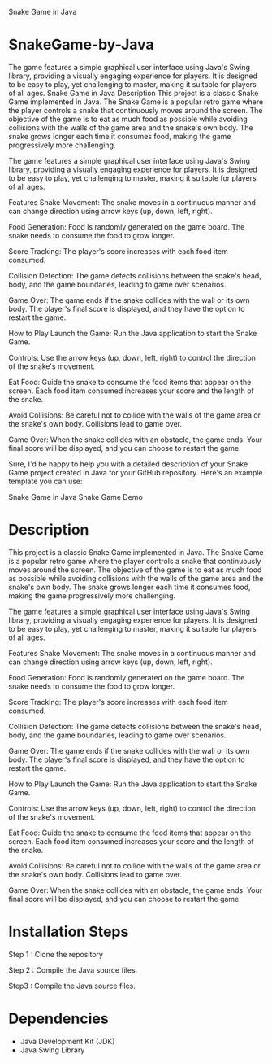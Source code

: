 Snake Game in Java

# SnakeGame-by-Java
The game features a simple graphical user interface using Java's Swing library, providing a visually engaging experience for players. It is designed to be easy to play, yet challenging to master, making it suitable for players of all ages.
Snake Game in Java
Description
This project is a classic Snake Game implemented in Java. The Snake Game is a popular retro game where the player controls a snake that continuously moves around the screen. The objective of the game is to eat as much food as possible while avoiding collisions with the walls of the game area and the snake's own body. The snake grows longer each time it consumes food, making the game progressively more challenging.

The game features a simple graphical user interface using Java's Swing library, providing a visually engaging experience for players. It is designed to be easy to play, yet challenging to master, making it suitable for players of all ages.

Features
Snake Movement: The snake moves in a continuous manner and can change direction using arrow keys (up, down, left, right).

Food Generation: Food is randomly generated on the game board. The snake needs to consume the food to grow longer.

Score Tracking: The player's score increases with each food item consumed.

Collision Detection: The game detects collisions between the snake's head, body, and the game boundaries, leading to game over scenarios.

Game Over: The game ends if the snake collides with the wall or its own body. The player's final score is displayed, and they have the option to restart the game.

How to Play
Launch the Game: Run the Java application to start the Snake Game.

Controls: Use the arrow keys (up, down, left, right) to control the direction of the snake's movement.

Eat Food: Guide the snake to consume the food items that appear on the screen. Each food item consumed increases your score and the length of the snake.

Avoid Collisions: Be careful not to collide with the walls of the game area or the snake's own body. Collisions lead to game over.

Game Over: When the snake collides with an obstacle, the game ends. Your final score will be displayed, and you can choose to restart the game.


Sure, I'd be happy to help you with a detailed description of your Snake Game project created in Java for your GitHub repository. Here's an example template you can use:

Snake Game in Java
Snake Game Demo <!-- Replace with a GIF or screenshot of your game -->

# Description
This project is a classic Snake Game implemented in Java. The Snake Game is a popular retro game where the player controls a snake that continuously moves around the screen. The objective of the game is to eat as much food as possible while avoiding collisions with the walls of the game area and the snake's own body. The snake grows longer each time it consumes food, making the game progressively more challenging.

The game features a simple graphical user interface using Java's Swing library, providing a visually engaging experience for players. It is designed to be easy to play, yet challenging to master, making it suitable for players of all ages.

Features
Snake Movement: The snake moves in a continuous manner and can change direction using arrow keys (up, down, left, right).

Food Generation: Food is randomly generated on the game board. The snake needs to consume the food to grow longer.

Score Tracking: The player's score increases with each food item consumed.

Collision Detection: The game detects collisions between the snake's head, body, and the game boundaries, leading to game over scenarios.

Game Over: The game ends if the snake collides with the wall or its own body. The player's final score is displayed, and they have the option to restart the game.

How to Play
Launch the Game: Run the Java application to start the Snake Game.

Controls: Use the arrow keys (up, down, left, right) to control the direction of the snake's movement.

Eat Food: Guide the snake to consume the food items that appear on the screen. Each food item consumed increases your score and the length of the snake.

Avoid Collisions: Be careful not to collide with the walls of the game area or the snake's own body. Collisions lead to game over.

Game Over: When the snake collides with an obstacle, the game ends. Your final score will be displayed, and you can choose to restart the game.

# Installation Steps

 Step 1 :  Clone the repository

 Step 2 : Compile the Java source files.

 Step3 : Compile the Java source files.


 # Dependencies
 
  * Java Development Kit (JDK)
  * Java Swing Library
